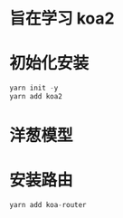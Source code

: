 # 旨在学习 koa2

# 初始化安装

```js
yarn init -y
yarn add koa2
```

# 洋葱模型

# 安装路由

```js
yarn add koa-router
```

